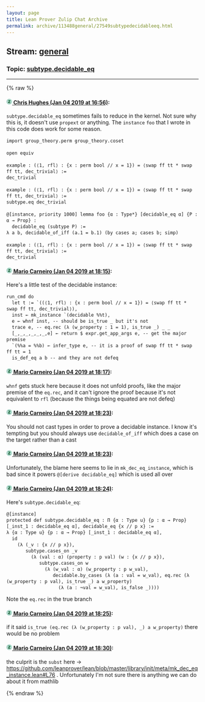 ```yaml
---
layout: page
title: Lean Prover Zulip Chat Archive 
permalink: archive/113488general/27549subtypedecidableeq.html
---
```


## Stream: [general](index.html)
### Topic: [subtype.decidable_eq](27549subtypedecidableeq.html)

---


{% raw %}
#### [![Click to go to Zulip](../../assets/img/zulip2.png) Chris Hughes (Jan 04 2019 at 16:56)](https://leanprover.zulipchat.com/#narrow/stream/113488-general/topic/subtype.decidable_eq/near/154417392):
`subtype.decidable_eq` sometimes fails to reduce in the kernel. Not sure why this is, it doesn't use `propext` or anything. The `instance` `foo` that I wrote in this code does work for some reason.
```lean
import group_theory.perm group_theory.coset

open equiv

example : (⟨1, rfl⟩ : {x : perm bool // x = 1}) = ⟨swap ff tt * swap ff tt, dec_trivial⟩ :=
dec_trivial

example : (⟨1, rfl⟩ : {x : perm bool // x = 1}) = ⟨swap ff tt * swap ff tt, dec_trivial⟩ :=
subtype.eq dec_trivial

@[instance, priority 1000] lemma foo {α : Type*} [decidable_eq α] {P : α → Prop} : 
  decidable_eq (subtype P) :=
λ a b, decidable_of_iff (a.1 = b.1) (by cases a; cases b; simp)

example : (⟨1, rfl⟩ : {x : perm bool // x = 1}) = ⟨swap ff tt * swap ff tt, dec_trivial⟩ :=
dec_trivial
```

#### [![Click to go to Zulip](../../assets/img/zulip2.png) Mario Carneiro (Jan 04 2019 at 18:15)](https://leanprover.zulipchat.com/#narrow/stream/113488-general/topic/subtype.decidable_eq/near/154422485):
Here's a little test of the decidable instance:
```lean
run_cmd do
  let t := `((⟨1, rfl⟩ : {x : perm bool // x = 1}) = ⟨swap ff tt * swap ff tt, dec_trivial⟩),
  inst ← mk_instance `(decidable %%t),
  e ← whnf inst, -- should be is_true _ but it's not
  trace e, -- eq.rec (λ (w_property : 1 = 1), is_true _) _ _
  [_,_,_,_,_,_,e] ← return $ expr.get_app_args e, -- get the major premise
  `(%%a = %%b) ← infer_type e, -- it is a proof of swap ff tt * swap ff tt = 1
  is_def_eq a b -- and they are not defeq
```

#### [![Click to go to Zulip](../../assets/img/zulip2.png) Mario Carneiro (Jan 04 2019 at 18:17)](https://leanprover.zulipchat.com/#narrow/stream/113488-general/topic/subtype.decidable_eq/near/154422613):
`whnf` gets stuck here because it does not unfold proofs, like the major premise of the `eq.rec`, and it can't ignore the proof because it's not equivalent to `rfl` (because the things being equated are not defeq)

#### [![Click to go to Zulip](../../assets/img/zulip2.png) Mario Carneiro (Jan 04 2019 at 18:23)](https://leanprover.zulipchat.com/#narrow/stream/113488-general/topic/subtype.decidable_eq/near/154422993):
You should not cast types in order to prove a decidable instance. I know it's tempting but you should always use  `decidable_of_iff` which does a case on the target rather than a cast

#### [![Click to go to Zulip](../../assets/img/zulip2.png) Mario Carneiro (Jan 04 2019 at 18:23)](https://leanprover.zulipchat.com/#narrow/stream/113488-general/topic/subtype.decidable_eq/near/154423028):
Unfortunately, the blame here seems to lie in `mk_dec_eq_instance`, which is bad since it powers `@[derive decidable_eq]` which is used all over

#### [![Click to go to Zulip](../../assets/img/zulip2.png) Mario Carneiro (Jan 04 2019 at 18:24)](https://leanprover.zulipchat.com/#narrow/stream/113488-general/topic/subtype.decidable_eq/near/154423095):
Here's `subtype.decidable_eq`:
```lean
@[instance]
protected def subtype.decidable_eq : Π {α : Type u} {p : α → Prop} [_inst_1 : decidable_eq α], decidable_eq {x // p x} :=
λ {α : Type u} {p : α → Prop} [_inst_1 : decidable_eq α],
  id
    (λ (_v : {x // p x}),
       subtype.cases_on _v
         (λ (val : α) (property : p val) (w : {x // p x}),
            subtype.cases_on w
              (λ (w_val : α) (w_property : p w_val),
                 decidable.by_cases (λ (a : val = w_val), eq.rec (λ (w_property : p val), is_true _) a w_property)
                   (λ (a : ¬val = w_val), is_false _))))
```
Note the `eq.rec` in the true branch

#### [![Click to go to Zulip](../../assets/img/zulip2.png) Mario Carneiro (Jan 04 2019 at 18:25)](https://leanprover.zulipchat.com/#narrow/stream/113488-general/topic/subtype.decidable_eq/near/154423146):
if it said `is_true (eq.rec (λ (w_property : p val), _) a w_property)` there would be no problem

#### [![Click to go to Zulip](../../assets/img/zulip2.png) Mario Carneiro (Jan 04 2019 at 18:30)](https://leanprover.zulipchat.com/#narrow/stream/113488-general/topic/subtype.decidable_eq/near/154423514):
the culprit is the `subst` here -> https://github.com/leanprover/lean/blob/master/library/init/meta/mk_dec_eq_instance.lean#L76 . Unfortunately I'm not sure there is anything we can do about it from mathlib


{% endraw %}
